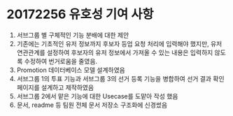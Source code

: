 # 20172256 유호성 기여 사항


1. 서브그룹 별 구체적인 기능 분배에 대한 제안
2. 기존에는 기초적인 유저 정보까지 후보자 등업 요청 처리에 입력해야 했지만, 유저 연관관계를 설정하여 후보자의 유저 정보에서 가져올 수 있는 내용은 입력하지 않도록 수정하여 번거로움을 줄였음.
3. Promotion 데이터베이스 모델 설계하였음
4. 서브그룹 1의 투표 기능과 서브그룹 3의 선거 등록 기능을 병합하여 선거 결과 확인 페이지를 설계하고 제작하였음
5. 서브그룹 2에서 맡은 기능에 대한 Usecase를 도맡아 작성 했음
6. 문서, readme 등 팀원 전체 문서 저장소 구조화에 신경썼음